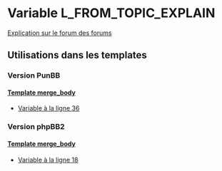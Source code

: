 # Variable L_FROM_TOPIC_EXPLAIN
[Explication sur le forum des forums](http://forum.forumactif.com/t294113-listing-des-variables#L_FROM_TOPIC_EXPLAIN)
## Utilisations dans les templates
### Version PunBB
#### [Template merge_body](punbb/merge_body.md)
* [Variable à la ligne 36](../punbb/merge_body.tpl#L36)
### Version phpBB2
#### [Template merge_body](subsilver/merge_body.md)
* [Variable à la ligne 18](../subsilver/merge_body.tpl#L18)